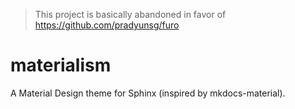 > This project is basically abandoned in favor of https://github.com/pradyunsg/furo

# materialism

A Material Design theme for Sphinx (inspired by mkdocs-material).
